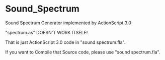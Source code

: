 # Sound_Spectrum
Sound Spectrum Generator implemented by ActionScript 3.0

"spectrum.as" DOESN'T WORK ITSELF!

That is just ActionScript 3.0 code in "sound spectrum.fla".

If you want to Compile that Source code, please use "sound spectrum.fla".
